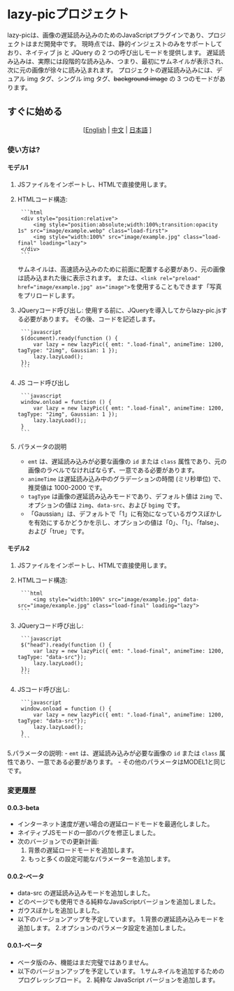 # lazy-picプロジェクト

lazy-picは、画像の遅延読み込みのためのJavaScriptプラグインであり、プロジェクトはまだ開発中です。 現時点では、静的インジェストのみをサポートしており、ネイティブ js と JQuery の 2 つの呼び出しモードを提供します。 遅延読み込みは、実際には段階的な読み込み、つまり、最初にサムネイルが表示され、次に元の画像が徐々に読み込まれます。 プロジェクトの遅延読み込みには、デュアル img タグ、シングル img タグ、~~background image~~ の 3 つのモードがあります。

## すぐに始める

<center>

[[English](./README_EN.md) | [中文](../README.md) | [日本語](./README_JP.md) ]

</center>

### 使い方は?

#### モデル1

1. JSファイルをインポートし、HTMLで直接使用します。
2. HTMLコード構造:

        ```html
        <div style="position:relative">
            <img style="position:absolute;width:100%;transition:opacity 1s" src="image/example.webp" class="load-first">
            <img style="width:100%" src="image/example.jpg" class="load-final" loading="lazy">
        </div>
        ```

    サムネイルは、高速読み込みのために前面に配置する必要があり、元の画像は読み込まれた後に表示されます。 または、`<link rel="preload" href="image/example.jpg" as="image">`を使用することもできます「写真をプリロードします。

3. JQueryコード呼び出し:
    使用する前に、JQueryを導入してからlazy-pic.jsする必要があります。 その後、コードを記述します。

        ```javascript
        $(document).ready(function () {
            var lazy = new lazyPic({ emt: ".load-final", animeTime: 1200, tagType: "2img", Gaussian: 1 });
            lazy.lazyLoad();
        });
        ```

4. JS コード呼び出し

        ```javascript
        window.onload = function () {
            var lazy = new lazyPic({ emt: ".load-final", animeTime: 1200, tagType: "2img", Gaussian: 1 });
            lazy.lazyLoad();;
        }
        ```

5. パラメータの説明

   - `emt` は、遅延読み込みが必要な画像の `id` または `class` 属性であり、元の画像のラベルでなければならず、一意である必要があります。
   - `animeTime` は遅延読み込み中のグラデーションの時間 (ミリ秒単位) で、推奨値は 1000-2000 です。
   - `tagType` は画像の遅延読み込みモードであり、デフォルト値は `2img` で、オプションの値は `2img`、`data-src`、および `bgimg` です。
   - 「Gaussian」は、デフォルトで「1」に有効になっているガウスぼかしを有効にするかどうかを示し、オプションの値は「0」、「1」、「false」、および「true」です。

#### モデル2

1. JSファイルをインポートし、HTMLで直接使用します。

2. HTMLコード構造:

        ```html
            <img style="width:100%" src="image/example.jpg" data-src="image/example.jpg" class="load-final" loading="lazy">
        ```

3. JQueryコード呼び出し:

        ```javascript
        $("head").ready(function () {
            var lazy = new lazyPic({ emt: ".load-final", animeTime: 1200, tagType: "data-src"});
            lazy.lazyLoad();
        });
        ```

4. JSコード呼び出し:

        ```javascript
        window.onload = function () {
            var lazy = new lazyPic({ emt: ".load-final", animeTime: 1200, tagType: "data-src"});
            lazy.lazyLoad();
        }
        ```

5.パラメータの説明:
    - `emt` は、遅延読み込みが必要な画像の `id` または `class` 属性であり、一意である必要があります。
    - その他のパラメータはMODEL1と同じです。

### 変更履歴

#### 0.0.3-beta

- インターネット速度が遅い場合の遅延ロードモードを最適化しました。
- ネイティブJSモードの一部のバグを修正しました。
- 次のバージョンでの更新計画:
    1. 背景の遅延ロードモードを追加します。
    2. もっと多くの設定可能なパラメーターを追加します。

#### 0.0.2-ベータ

- data-src の遅延読み込みモードを追加しました。
- どのページでも使用できる純粋なJavaScriptバージョンを追加しました。
- ガウスぼかしを追加しました。
- 以下のバージョンアップを予定しています。
    1.背景の遅延読み込みモードを追加します。
    2.オプションのパラメータ設定を追加しました。

#### 0.0.1-ベータ

- ベータ版のみ、機能はまだ完璧ではありません。
- 以下のバージョンアップを予定しています。
  1.サムネイルを追加するためのプログレッシブロード。
  2. 純粋な JavaScript バージョンを追加します。
